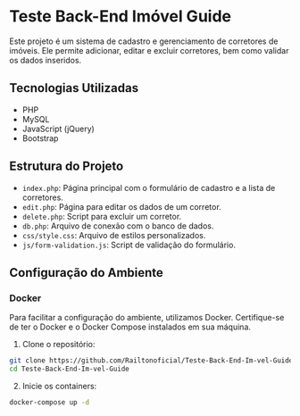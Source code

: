 # Teste Back-End Imóvel Guide

Este projeto é um sistema de cadastro e gerenciamento de corretores de imóveis. Ele permite adicionar, editar e excluir corretores, bem como validar os dados inseridos.

## Tecnologias Utilizadas

- PHP
- MySQL
- JavaScript (jQuery)
- Bootstrap

## Estrutura do Projeto

- `index.php`: Página principal com o formulário de cadastro e a lista de corretores.
- `edit.php`: Página para editar os dados de um corretor.
- `delete.php`: Script para excluir um corretor.
- `db.php`: Arquivo de conexão com o banco de dados.
- `css/style.css`: Arquivo de estilos personalizados.
- `js/form-validation.js`: Script de validação do formulário.

## Configuração do Ambiente

### Docker

Para facilitar a configuração do ambiente, utilizamos Docker. Certifique-se de ter o Docker e o Docker Compose instalados em sua máquina.

1. Clone o repositório:

```bash
git clone https://github.com/Railtonoficial/Teste-Back-End-Im-vel-Guide.git
cd Teste-Back-End-Im-vel-Guide
````
2. Inicie os containers:

```bash
docker-compose up -d
````

